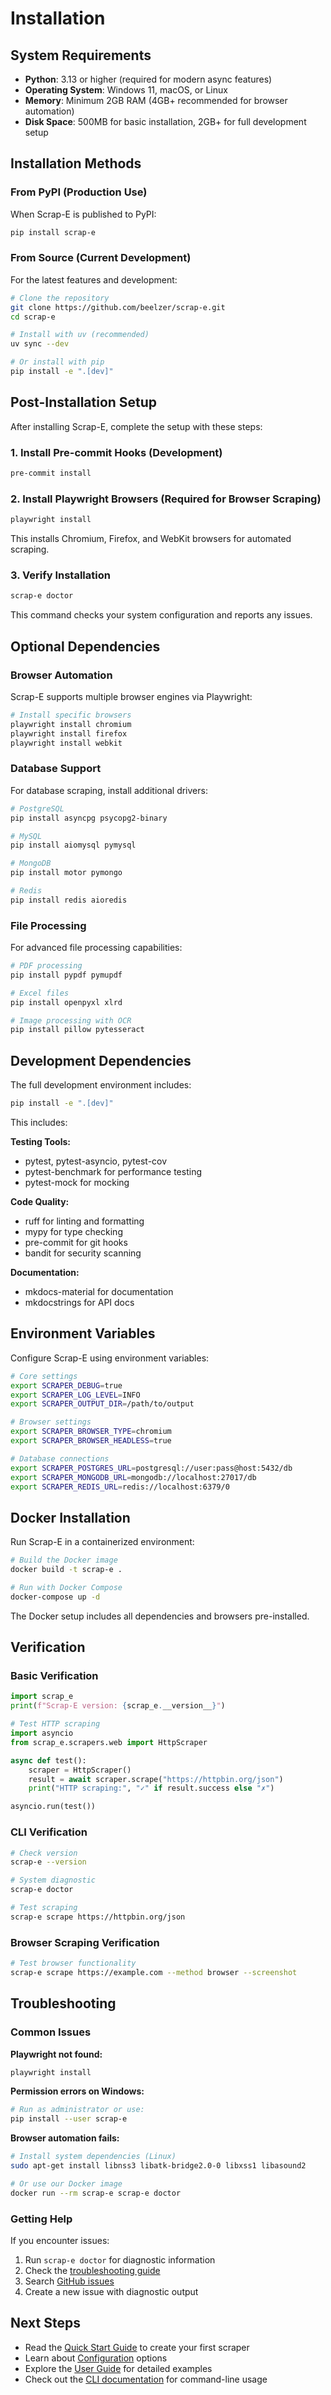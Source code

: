 # Installation

## System Requirements

- **Python**: 3.13 or higher (required for modern async features)
- **Operating System**: Windows 11, macOS, or Linux
- **Memory**: Minimum 2GB RAM (4GB+ recommended for browser automation)
- **Disk Space**: 500MB for basic installation, 2GB+ for full development setup

## Installation Methods

### From PyPI (Production Use)

When Scrap-E is published to PyPI:

```bash
pip install scrap-e
```

### From Source (Current Development)

For the latest features and development:

```bash
# Clone the repository
git clone https://github.com/beelzer/scrap-e.git
cd scrap-e

# Install with uv (recommended)
uv sync --dev

# Or install with pip
pip install -e ".[dev]"
```

## Post-Installation Setup

After installing Scrap-E, complete the setup with these steps:

### 1. Install Pre-commit Hooks (Development)

```bash
pre-commit install
```

### 2. Install Playwright Browsers (Required for Browser Scraping)

```bash
playwright install
```

This installs Chromium, Firefox, and WebKit browsers for automated scraping.

### 3. Verify Installation

```bash
scrap-e doctor
```

This command checks your system configuration and reports any issues.

## Optional Dependencies

### Browser Automation

Scrap-E supports multiple browser engines via Playwright:

```bash
# Install specific browsers
playwright install chromium
playwright install firefox
playwright install webkit
```

### Database Support

For database scraping, install additional drivers:

```bash
# PostgreSQL
pip install asyncpg psycopg2-binary

# MySQL
pip install aiomysql pymysql

# MongoDB
pip install motor pymongo

# Redis
pip install redis aioredis
```

### File Processing

For advanced file processing capabilities:

```bash
# PDF processing
pip install pypdf pymupdf

# Excel files
pip install openpyxl xlrd

# Image processing with OCR
pip install pillow pytesseract
```

## Development Dependencies

The full development environment includes:

```bash
pip install -e ".[dev]"
```

This includes:

**Testing Tools:**
- pytest, pytest-asyncio, pytest-cov
- pytest-benchmark for performance testing
- pytest-mock for mocking

**Code Quality:**
- ruff for linting and formatting
- mypy for type checking
- pre-commit for git hooks
- bandit for security scanning

**Documentation:**
- mkdocs-material for documentation
- mkdocstrings for API docs

## Environment Variables

Configure Scrap-E using environment variables:

```bash
# Core settings
export SCRAPER_DEBUG=true
export SCRAPER_LOG_LEVEL=INFO
export SCRAPER_OUTPUT_DIR=/path/to/output

# Browser settings
export SCRAPER_BROWSER_TYPE=chromium
export SCRAPER_BROWSER_HEADLESS=true

# Database connections
export SCRAPER_POSTGRES_URL=postgresql://user:pass@host:5432/db
export SCRAPER_MONGODB_URL=mongodb://localhost:27017/db
export SCRAPER_REDIS_URL=redis://localhost:6379/0
```

## Docker Installation

Run Scrap-E in a containerized environment:

```bash
# Build the Docker image
docker build -t scrap-e .

# Run with Docker Compose
docker-compose up -d
```

The Docker setup includes all dependencies and browsers pre-installed.

## Verification

### Basic Verification

```python
import scrap_e
print(f"Scrap-E version: {scrap_e.__version__}")

# Test HTTP scraping
import asyncio
from scrap_e.scrapers.web import HttpScraper

async def test():
    scraper = HttpScraper()
    result = await scraper.scrape("https://httpbin.org/json")
    print("HTTP scraping:", "✓" if result.success else "✗")

asyncio.run(test())
```

### CLI Verification

```bash
# Check version
scrap-e --version

# System diagnostic
scrap-e doctor

# Test scraping
scrap-e scrape https://httpbin.org/json
```

### Browser Scraping Verification

```bash
# Test browser functionality
scrap-e scrape https://example.com --method browser --screenshot
```

## Troubleshooting

### Common Issues

**Playwright not found:**
```bash
playwright install
```

**Permission errors on Windows:**
```bash
# Run as administrator or use:
pip install --user scrap-e
```

**Browser automation fails:**
```bash
# Install system dependencies (Linux)
sudo apt-get install libnss3 libatk-bridge2.0-0 libxss1 libasound2

# Or use our Docker image
docker run --rm scrap-e scrap-e doctor
```

### Getting Help

If you encounter issues:

1. Run `scrap-e doctor` for diagnostic information
2. Check the [troubleshooting guide](../user-guide/error-handling.md)
3. Search [GitHub issues](https://github.com/beelzer/scrap-e/issues)
4. Create a new issue with diagnostic output

## Next Steps

- Read the [Quick Start Guide](quickstart.md) to create your first scraper
- Learn about [Configuration](configuration.md) options
- Explore the [User Guide](../user-guide/web-scraping.md) for detailed examples
- Check out the [CLI documentation](../user-guide/cli-usage.md) for command-line usage
